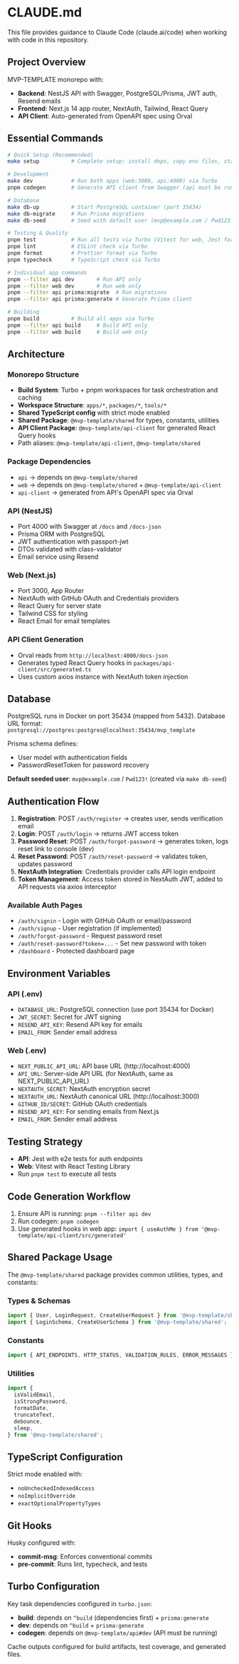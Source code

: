 # CLAUDE.md

This file provides guidance to Claude Code (claude.ai/code) when working with code in this repository.

## Project Overview

MVP-TEMPLATE monorepo with:

- **Backend**: NestJS API with Swagger, PostgreSQL/Prisma, JWT auth, Resend emails
- **Frontend**: Next.js 14 app router, NextAuth, Tailwind, React Query
- **API Client**: Auto-generated from OpenAPI spec using Orval

## Essential Commands

```bash
# Quick Setup (Recommended)
make setup          # Complete setup: install deps, copy env files, start db, migrate, seed

# Development
make dev            # Run both apps (web:3000, api:4000) via Turbo
pnpm codegen        # Generate API client from Swagger (api must be running)

# Database
make db-up          # Start PostgreSQL container (port 35434)
make db-migrate     # Run Prisma migrations  
make db-seed        # Seed with default user (mvp@example.com / Pwd123!)

# Testing & Quality
pnpm test           # Run all tests via Turbo (Vitest for web, Jest for api)
pnpm lint           # ESLint check via Turbo
pnpm format         # Prettier format via Turbo
pnpm typecheck      # TypeScript check via Turbo

# Individual app commands
pnpm --filter api dev       # Run API only
pnpm --filter web dev       # Run web only
pnpm --filter api prisma:migrate  # Run migrations
pnpm --filter api prisma:generate # Generate Prisma client

# Building
pnpm build          # Build all apps via Turbo
pnpm --filter api build     # Build API only
pnpm --filter web build     # Build web only
```

## Architecture

### Monorepo Structure

- **Build System**: Turbo + pnpm workspaces for task orchestration and caching
- **Workspace Structure**: `apps/*`, `packages/*`, `tools/*`
- **Shared TypeScript config** with strict mode enabled
- **Shared Package**: `@mvp-template/shared` for types, constants, utilities
- **API Client Package**: `@mvp-template/api-client` for generated React Query hooks
- Path aliases: `@mvp-template/api-client`, `@mvp-template/shared`

### Package Dependencies

- `api` → depends on `@mvp-template/shared`
- `web` → depends on `@mvp-template/shared` + `@mvp-template/api-client`
- `api-client` → generated from API's OpenAPI spec via Orval

### API (NestJS)

- Port 4000 with Swagger at `/docs` and `/docs-json`
- Prisma ORM with PostgreSQL
- JWT authentication with passport-jwt
- DTOs validated with class-validator
- Email service using Resend

### Web (Next.js)

- Port 3000, App Router
- NextAuth with GitHub OAuth and Credentials providers
- React Query for server state
- Tailwind CSS for styling
- React Email for email templates

### API Client Generation

- Orval reads from `http://localhost:4000/docs-json`
- Generates typed React Query hooks in `packages/api-client/src/generated.ts`
- Uses custom axios instance with NextAuth token injection

## Database

PostgreSQL runs in Docker on port 35434 (mapped from 5432).
Database URL format: `postgresql://postgres:postgres@localhost:35434/mvp_template`

Prisma schema defines:

- User model with authentication fields  
- PasswordResetToken for password recovery

**Default seeded user**: `mvp@example.com` / `Pwd123!` (created via `make db-seed`)

## Authentication Flow

1. **Registration**: POST `/auth/register` → creates user, sends verification email
2. **Login**: POST `/auth/login` → returns JWT access token
3. **Password Reset**: POST `/auth/forgot-password` → generates token, logs reset link to console (dev)
4. **Reset Password**: POST `/auth/reset-password` → validates token, updates password
5. **NextAuth Integration**: Credentials provider calls API login endpoint
6. **Token Management**: Access token stored in NextAuth JWT, added to API requests via axios interceptor

### Available Auth Pages
- `/auth/signin` - Login with GitHub OAuth or email/password
- `/auth/signup` - User registration (if implemented)
- `/auth/forgot-password` - Request password reset
- `/auth/reset-password?token=...` - Set new password with token
- `/dashboard` - Protected dashboard page

## Environment Variables

### API (.env)

- `DATABASE_URL`: PostgreSQL connection (use port 35434 for Docker)
- `JWT_SECRET`: Secret for JWT signing
- `RESEND_API_KEY`: Resend API key for emails
- `EMAIL_FROM`: Sender email address

### Web (.env)

- `NEXT_PUBLIC_API_URL`: API base URL (http://localhost:4000)
- `API_URL`: Server-side API URL (for NextAuth, same as NEXT_PUBLIC_API_URL)
- `NEXTAUTH_SECRET`: NextAuth encryption secret
- `NEXTAUTH_URL`: NextAuth canonical URL (http://localhost:3000)
- `GITHUB_ID/SECRET`: GitHub OAuth credentials
- `RESEND_API_KEY`: For sending emails from Next.js
- `EMAIL_FROM`: Sender email address

## Testing Strategy

- **API**: Jest with e2e tests for auth endpoints
- **Web**: Vitest with React Testing Library
- Run `pnpm test` to execute all tests

## Code Generation Workflow

1. Ensure API is running: `pnpm --filter api dev`
2. Run codegen: `pnpm codegen`
3. Use generated hooks in web app: `import { useAuthMe } from '@mvp-template/api-client/src/generated'`

## Shared Package Usage

The `@mvp-template/shared` package provides common utilities, types, and constants:

### Types & Schemas

```typescript
import { User, LoginRequest, CreateUserRequest } from '@mvp-template/shared';
import { LoginSchema, CreateUserSchema } from '@mvp-template/shared';
```

### Constants

```typescript
import { API_ENDPOINTS, HTTP_STATUS, VALIDATION_RULES, ERROR_MESSAGES } from '@mvp-template/shared';
```

### Utilities

```typescript
import {
  isValidEmail,
  isStrongPassword,
  formatDate,
  truncateText,
  debounce,
  sleep,
} from '@mvp-template/shared';
```

## TypeScript Configuration

Strict mode enabled with:

- `noUncheckedIndexedAccess`
- `noImplicitOverride`
- `exactOptionalPropertyTypes`

## Git Hooks

Husky configured with:

- **commit-msg**: Enforces conventional commits
- **pre-commit**: Runs lint, typecheck, and tests

## Turbo Configuration

Key task dependencies configured in `turbo.json`:

- **build**: depends on `^build` (dependencies first) + `prisma:generate`
- **dev**: depends on `^build` + `prisma:generate` 
- **codegen**: depends on `@mvp-template/api#dev` (API must be running)

Cache outputs configured for build artifacts, test coverage, and generated files.
